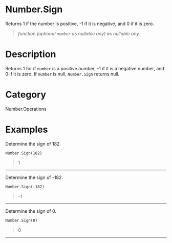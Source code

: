 ﻿# Number.Sign
Returns 1 if the number is positive, -1 if it is negative, and 0 if it is zero.
> _function (optional <code>number</code> as nullable any) as nullable any_
# Description 
Returns 1 for if <code>number</code> is a positive number, -1 if it is a negative number, and 0 if it is zero. 
    If <code>number</code> is null, <code>Number.Sign</code> returns null.

# Category 
Number.Operations
# Examples 
Determine the sign of 182.
```
Number.Sign(182)
```
> 1
***
Determine the sign of -182.
```
Number.Sign(-182)
```
> -1
***
Determine the sign of 0.
```
Number.Sign(0)
```
> 0
***
